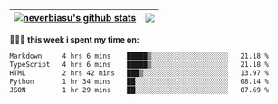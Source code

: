 | <a href="https://github.com/neverbiasu"><img align="center" src="https://github-readme-stats.vercel.app/api?username=neverbiasu&theme=dracula&show_icons=true&hide_border=true&count_private=true" alt="neverbiasu's github stats" /></a> | <a href="https://github.com/neverbiasu"><img align="center" src="https://github-readme-stats.vercel.app/api/top-langs/?username=neverbiasu&theme=dracula&show_icons=true&hide_border=true&layout=compact" /></a> |
| ------------- | ------------- |

👨🏾‍💻 **this week i spent my time on:**
<!--START_SECTION:waka-->

```txt
Markdown     4 hrs 6 mins    █████▒░░░░░░░░░░░░░░░░░░░   21.18 %
TypeScript   4 hrs 6 mins    █████▒░░░░░░░░░░░░░░░░░░░   21.18 %
HTML         2 hrs 42 mins   ███▒░░░░░░░░░░░░░░░░░░░░░   13.97 %
Python       1 hr 34 mins    ██░░░░░░░░░░░░░░░░░░░░░░░   08.14 %
JSON         1 hr 29 mins    ██░░░░░░░░░░░░░░░░░░░░░░░   07.69 %
```

<!--END_SECTION:waka-->

